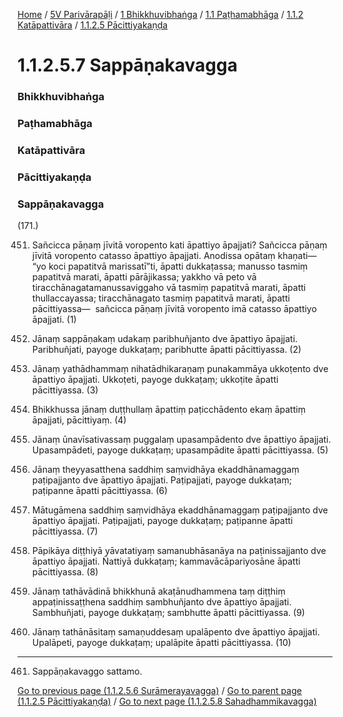 
[Home](/) / [5V Parivārapāḷi](../../../../../5V.md) / [1 Bhikkhuvibhaṅga](../../../../1.md) / [1.1 Paṭhamabhāga](../../../1.1.md) / [1.1.2 Katāpattivāra](../../1.1.2.md) / [1.1.2.5 Pācittiyakaṇḍa](../1.1.2.5.md)

# 1.1.2.5.7 Sappāṇakavagga

### Bhikkhuvibhaṅga

### Paṭhamabhāga

### Katāpattivāra

### Pācittiyakaṇḍa

### Sappāṇakavagga

(171.)

451. Sañcicca pāṇaṃ jīvitā voropento kati āpattiyo āpajjati? Sañcicca pāṇaṃ jīvitā voropento catasso āpattiyo āpajjati. Anodissa opātaṃ khaṇati—  “yo koci papatitvā marissatī”ti, āpatti dukkaṭassa; manusso tasmiṃ papatitvā marati, āpatti pārājikassa; yakkho vā peto vā tiracchānagatamanussaviggaho vā tasmiṃ papatitvā marati, āpatti thullaccayassa; tiracchānagato tasmiṃ papatitvā marati, āpatti pācittiyassa—  sañcicca pāṇaṃ jīvitā voropento imā catasso āpattiyo āpajjati. (1)

452. Jānaṃ sappāṇakaṃ udakaṃ paribhuñjanto dve āpattiyo āpajjati. Paribhuñjati, payoge dukkaṭaṃ; paribhutte āpatti pācittiyassa. (2)

453. Jānaṃ yathādhammaṃ nihatādhikaraṇaṃ punakammāya ukkoṭento dve āpattiyo āpajjati. Ukkoṭeti, payoge dukkaṭaṃ; ukkoṭite āpatti pācittiyassa. (3)

454. Bhikkhussa jānaṃ duṭṭhullaṃ āpattiṃ paṭicchādento ekaṃ āpattiṃ āpajjati, pācittiyaṃ. (4)

455. Jānaṃ ūnavīsativassaṃ puggalaṃ upasampādento dve āpattiyo āpajjati. Upasampādeti, payoge dukkaṭaṃ; upasampādite āpatti pācittiyassa. (5)

456. Jānaṃ theyyasatthena saddhiṃ saṃvidhāya ekaddhānamaggaṃ paṭipajjanto dve āpattiyo āpajjati. Paṭipajjati, payoge dukkaṭaṃ; paṭipanne āpatti pācittiyassa. (6)

457. Mātugāmena saddhiṃ saṃvidhāya ekaddhānamaggaṃ paṭipajjanto dve āpattiyo āpajjati. Paṭipajjati, payoge dukkaṭaṃ; paṭipanne āpatti pācittiyassa. (7)

458. Pāpikāya diṭṭhiyā yāvatatiyaṃ samanubhāsanāya na paṭinissajjanto dve āpattiyo āpajjati. Ñattiyā dukkaṭaṃ; kammavācāpariyosāne āpatti pācittiyassa. (8)

459. Jānaṃ tathāvādinā bhikkhunā akaṭānudhammena taṃ diṭṭhiṃ appaṭinissaṭṭhena saddhiṃ sambhuñjanto dve āpattiyo āpajjati. Sambhuñjati, payoge dukkaṭaṃ; sambhutte āpatti pācittiyassa. (9)

460. Jānaṃ tathānāsitaṃ samaṇuddesaṃ upalāpento dve āpattiyo āpajjati. Upalāpeti, payoge dukkaṭaṃ; upalāpite āpatti pācittiyassa. (10)

---

461. Sappāṇakavaggo sattamo.



[Go to previous page (1.1.2.5.6 Surāmerayavagga)](1.1.2.5.6.md) / [Go to parent page (1.1.2.5 Pācittiyakaṇḍa)](../1.1.2.5.md) / [Go to next page (1.1.2.5.8 Sahadhammikavagga)](1.1.2.5.8.md)


